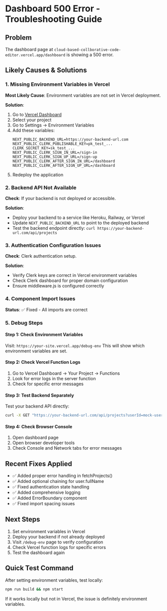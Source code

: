 # Dashboard 500 Error - Troubleshooting Guide

## Problem
The dashboard page at `cloud-based-collborative-code-editor.vercel.app/dashboard` is showing a 500 error.

## Likely Causes & Solutions

### 1. Missing Environment Variables in Vercel
**Most Likely Cause**: Environment variables are not set in Vercel deployment.

**Solution**:
1. Go to [Vercel Dashboard](https://vercel.com/dashboard)
2. Select your project
3. Go to Settings → Environment Variables
4. Add these variables:
   ```
   NEXT_PUBLIC_BACKEND_URL=https://your-backend-url.com
   NEXT_PUBLIC_CLERK_PUBLISHABLE_KEY=pk_test_...
   CLERK_SECRET_KEY=sk_test_...
   NEXT_PUBLIC_CLERK_SIGN_IN_URL=/sign-in
   NEXT_PUBLIC_CLERK_SIGN_UP_URL=/sign-up
   NEXT_PUBLIC_CLERK_AFTER_SIGN_IN_URL=/dashboard
   NEXT_PUBLIC_CLERK_AFTER_SIGN_UP_URL=/dashboard
   ```
5. Redeploy the application

### 2. Backend API Not Available
**Check**: If your backend is not deployed or accessible.

**Solution**:
- Deploy your backend to a service like Heroku, Railway, or Vercel
- Update `NEXT_PUBLIC_BACKEND_URL` to point to the deployed backend
- Test the backend endpoint directly: `curl https://your-backend-url.com/api/projects`

### 3. Authentication Configuration Issues
**Check**: Clerk authentication setup.

**Solution**:
- Verify Clerk keys are correct in Vercel environment variables
- Check Clerk dashboard for proper domain configuration
- Ensure middleware.js is configured correctly

### 4. Component Import Issues
**Status**: ✅ Fixed - All imports are correct

### 5. Debug Steps

#### Step 1: Check Environment Variables
Visit: `https://your-site.vercel.app/debug-env`
This will show which environment variables are set.

#### Step 2: Check Vercel Function Logs
1. Go to Vercel Dashboard → Your Project → Functions
2. Look for error logs in the server function
3. Check for specific error messages

#### Step 3: Test Backend Separately
Test your backend API directly:
```bash
curl -X GET "https://your-backend-url.com/api/projects?userId=mock-user-id"
```

#### Step 4: Check Browser Console
1. Open dashboard page
2. Open browser developer tools
3. Check Console and Network tabs for error messages

## Recent Fixes Applied
- ✅ Added proper error handling in fetchProjects()
- ✅ Added optional chaining for user.fullName
- ✅ Fixed authentication state handling
- ✅ Added comprehensive logging
- ✅ Added ErrorBoundary component
- ✅ Fixed import spacing issues

## Next Steps
1. Set environment variables in Vercel
2. Deploy your backend if not already deployed
3. Visit `/debug-env` page to verify configuration
4. Check Vercel function logs for specific errors
5. Test the dashboard again

## Quick Test Command
After setting environment variables, test locally:
```bash
npm run build && npm start
```

If it works locally but not in Vercel, the issue is definitely environment variables.
